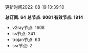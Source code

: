 更新时间2022-08-19 13:39:10

**总订阅: 64**
**总节点: 9081**
**有效节点: 1914**
- v2ray节点: 1608
- ss节点: 241
- trojan节点: 63
- ssr节点: 2
